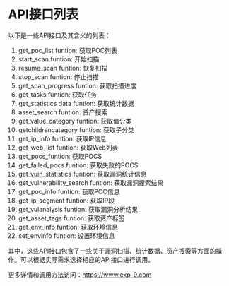 # API接口列表

以下是一些API接口及其含义的列表：

1.  get\_poc\_list funtion: 获取POC列表
2.  start\_scan funtion: 开始扫描
3.  resume\_scan funtion: 恢复扫描
4.  stop\_scan funtion: 停止扫描
5.  get\_scan\_progress funtion: 获取扫描进度
6.  get\_tasks funtion: 获取任务
7.  get\_statistics data funtion: 获取统计数据
8.  asset\_search funtion: 资产搜索
9.  get\_value\_category funtion: 获取值分类
10. getchildrencategory funtion: 获取子分类
11. get\_ip\_info funtion: 获取IP信息
12. get\_web\_list funtion: 获取Web列表
13. get\_pocs\_funtion: 获取POCS
14. get\_failed\_pocs funtion: 获取失败的POCS
15. get\_vuin\_statistics funtion: 获取漏洞统计信息
16. get\_vulnerability\_search funtion: 获取漏洞搜索结果
17. get\_poc\_info funtion: 获取POC信息
18. get\_ip\_segment funtion: 获取IP段
19. get\_vulanalysis funtion: 获取漏洞分析结果
20. get\_asset\_tags funtion: 获取资产标签
21. get\_env\_info funtion: 获取环境信息
22. set\_envinfo funtion: 设置环境信息

其中，这些API接口包含了一些关于漏洞扫描、统计数据、资产搜索等方面的操作。可以根据实际需求选择相应的API接口进行调用。

更多详情和调用方法访问：https://www.exp-9.com
